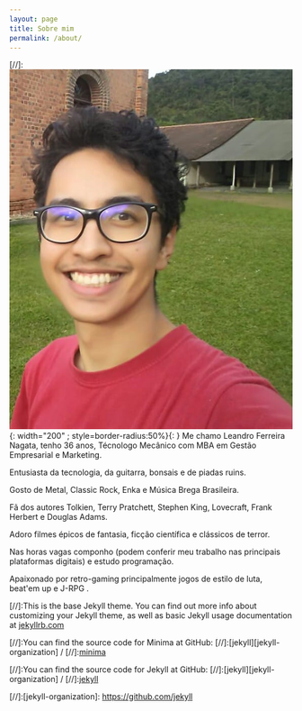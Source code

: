 ```yaml
---
layout: page
title: Sobre mim
permalink: /about/
---
```


<p align="center><img src="https://www.leandronagata.com.br/assets/img/me.jpg" width="200" height="200" style="border-radius: 50%;object-fit:cover;" alt-text="Esse cara sou eu!!!"></p>

[//]:![](/assets/img/me.jpg){: width="200" ;  style=border-radius:50%}{: }
Me chamo Leandro Ferreira Nagata, tenho 36 anos, Técnologo Mecânico com MBA em Gestão Empresarial e Marketing.

Entusiasta da tecnologia, da guitarra, bonsais e de piadas ruins.

Gosto de Metal, Classic Rock, Enka e Música Brega Brasileira.

Fã dos autores Tolkien, Terry Pratchett, Stephen King, Lovecraft, Frank Herbert e Douglas Adams.

Adoro filmes épicos de fantasia, ficção científica e clássicos de terror.

Nas horas vagas componho (podem conferir meu trabalho nas principais plataformas digitais) e estudo programação.

Apaixonado por retro-gaming principalmente jogos de estilo de luta, beat'em up e J-RPG .




[//]:This is the base Jekyll theme. You can find out more info about customizing your Jekyll theme, as well as basic Jekyll usage documentation at [jekyllrb.com](https://jekyllrb.com/)

[//]:You can find the source code for Minima at GitHub:
[//]:[jekyll][jekyll-organization] /
[//]:[minima](https://github.com/jekyll/minima)

[//]:You can find the source code for Jekyll at GitHub:
[//]:[jekyll][jekyll-organization] /
[//]:[jekyll](https://github.com/jekyll/jekyll)


[//]:[jekyll-organization]: https://github.com/jekyll
